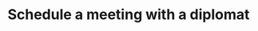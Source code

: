 ---
title: Schedule a meeting with a diplomat
metaDescription: See this page for contact details for diplomatic relations.
banner: /images/diplomacy.jpg
bannerAlt: Explosions
bannerHeight: short
people:
  - name: Aluhn
    portrait: /images/characters/Aluhn.png
    role: CEO
---